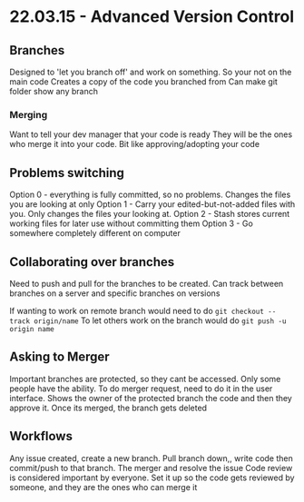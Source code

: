 # 22.03.15 - Advanced Version Control
## Branches
Designed to 'let you branch off' and work on something. So your not on the main code
Creates a copy of the code you branched from
Can make git folder show any branch 

### Merging
Want to tell your dev manager that your code is ready
They will be the ones who merge it into your code. Bit like approving/adopting your code

## Problems switching
Option 0 - everything is fully committed, so no problems. Changes the files you are looking at only
Option 1 - Carry your edited-but-not-added files with you. Only changes the files your looking at.
Option 2 - Stash stores current working files for later use without committing them
Option 3 - Go somewhere completely different on computer

## Collaborating over branches
Need to push and pull for the branches to be created. Can track between branches on a server and specific branches on versions

If wanting to work on remote branch would need to do 
`git checkout --track origin/name`
To let others work on the branch would do 
`git push -u origin name`

## Asking to Merger
Important branches are protected, so they cant be accessed. Only some people have the ability.
To do merger request, need to do it in the user interface. Shows the owner of the protected branch the code and then they approve it.
Once its merged, the branch gets deleted
 
## Workflows
Any issue created, create a new branch. Pull branch down,, write code then commit/push to that branch. The merger and resolve the issue
Code review is considered important by everyone. Set it up so the code gets reviewed by someone, and they are the ones who can merge it 